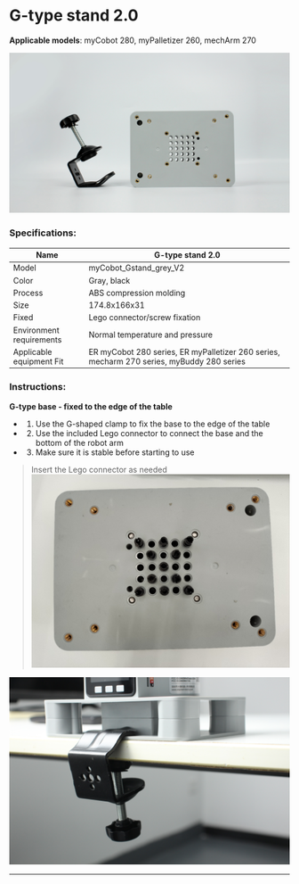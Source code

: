 # G-type stand 2.0

**Applicable models**: myCobot 280, myPalletizer 260, mechArm 270

![Figure 12](../../resources\4-SupportAndService\Accessories\base1/G1.jpg)

### Specifications:

| Name | G-type stand 2.0 |
| -------------- | ------------------------------------------------------------------------------------ |
| Model | myCobot_Gstand_grey_V2 |
| Color | Gray, black |
| Process | ABS compression molding |
| Size | 174.8x166x31 |
| Fixed | Lego connector/screw fixation |
| Environment requirements | Normal temperature and pressure |
| Applicable equipment Fit | ER myCobot 280 series, ER myPalletizer 260 series, mecharm 270 series, myBuddy 280 series |

### Instructions:

**G-type base - fixed to the edge of the table**

- 1. Use the G-shaped clamp to fix the base to the edge of the table

- 2. Use the included Lego connector to connect the base and the bottom of the robot arm

- 3. Make sure it is stable before starting to use

> Insert the Lego connector as needed
> ![alt text](../../resources\4-SupportAndService\Accessories\base1/G2.jpg)

![Figure 12](../../resources\4-SupportAndService\Accessories\base1/G3.jpg)

---